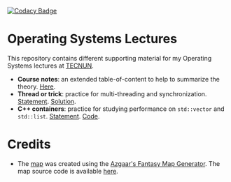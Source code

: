 [![Codacy Badge](https://api.codacy.com/project/badge/Grade/319dcb85737f4a56b905e416d5e54940)](https://www.codacy.com/manual/cbuchart/operating_systems_lectures?utm_source=github.com&amp;utm_medium=referral&amp;utm_content=cbuchart/operating_systems_lectures&amp;utm_campaign=Badge_Grade)

# Operating Systems Lectures

This repository contains different supporting material for my Operating Systems lectures at [TECNUN](https://www.tecnun.es).

-   **Course notes**: an extended table-of-content to help to summarize the theory. [Here](notes/notes.md).
-   **Thread or trick**: practice for multi-threading and synchronization. [Statement](src/ThreadOrTrick/README.md). [Solution](src/ThreadOrTrick/solution.cpp).
-   **C++ containers**: practice for studying performance on ```std::vector``` and ```std::list```. [Statement](src/CppContainers/README.md). [Code](src/CppContainers/cpp_basic_containers.cpp).

# Credits

-   The [map](images/map.jpg) was created using the [Azgaar's Fantasy Map Generator](https://azgaar.github.io/Fantasy-Map-Generator/). The map source code is available [here](images/os_topics.map).
